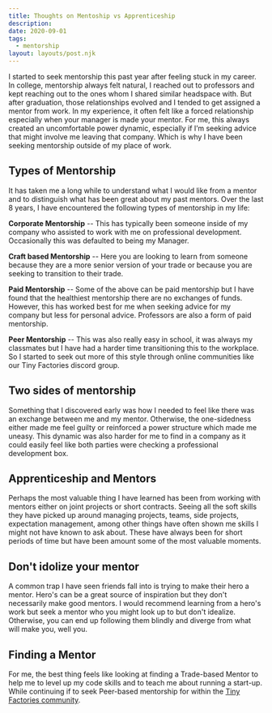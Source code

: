```yaml
---
title: Thoughts on Mentoship vs Apprenticeship
description:
date: 2020-09-01
tags:
  - mentorship
layout: layouts/post.njk
---
```


I started to seek mentorship this past year after feeling stuck in my career. In college, mentorship always felt natural, I reached out to professors and kept reaching out to the ones whom I shared similar headspace with. But after graduation, those relationships evolved and I tended to get assigned a mentor from work. In my experience, it often felt like a forced relationship especially when your manager is made your mentor. For me, this always created an uncomfortable power dynamic, especially if I’m seeking advice that might involve me leaving that company. Which is why I have been seeking mentorship outside of my place of work.

## Types of Mentorship

It has taken me a long while to understand what I would like from a mentor and to distinguish what has been great about my past mentors. Over the last 8 years, I have encountered the following types of mentorship in my life:

**Corporate Mentorship** -- This has typically been someone inside of my company who assisted to work with me on professional development. Occasionally this was defaulted to being my Manager.

**Craft based Mentorship** -- Here you are looking to learn from someone because they are a more senior version of your trade or because you are seeking to transition to their trade.

**Paid Mentorship** -- Some of the above can be paid mentorship but I have found that the healthiest mentorship there are no exchanges of funds. However, this has worked best for me when seeking advice for my company but less for personal advice. Professors are also a form of paid mentorship.

**Peer Mentorship** -- This was also really easy in school, it was always my classmates but I have had a harder time transitioning this to the workplace. So I started to seek out more of this style through online communities like our Tiny Factories discord group.

## Two sides of mentorship

Something that I discovered early was how I needed to feel like there was an exchange between me and my mentor. Otherwise, the one-sidedness either made me feel guilty or reinforced a power structure which made me uneasy. This dynamic was also harder for me to find in a company as it could easily feel like both parties were checking a professional development box.

## Apprenticeship and Mentors

Perhaps the most valuable thing I have learned has been from working with mentors either on joint projects or short contracts. Seeing all the soft skills they have picked up around managing projects, teams, side projects, expectation management, among other things have often shown me skills I might not have known to ask about. These have always been for short periods of time but have been amount some of the most valuable moments.

## Don't idolize your mentor

A common trap I have seen friends fall into is trying to make their hero a mentor. Hero's can be a great source of inspiration but they don't necessarily make good mentors. I would recommend learning from a hero's work but seek a mentor who you might look up to but don't idealize. Otherwise, you can end up following them blindly and diverge from what will make you, well you.

## Finding a Mentor

For me, the best thing feels like looking at finding a Trade-based Mentor to help me to level up my code skills and to teach me about running a start-up. While continuing if to seek Peer-based mentorship for within the [Tiny Factories community](https://tinyfactores.space).
